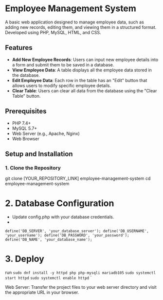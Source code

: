# Employee Management System

A basic web application designed to manage employee data, such as adding new records, editing them, and viewing them in a structured format. Developed using PHP, MySQL, HTML, and CSS.

## Features

- **Add New Employee Records**: Users can input new employee details into a form and submit them to be saved in a database.
- **View Employee Data**: A table displays all the employee data stored in the database.
- **Edit Employee Data**: Each row in the table has an "Edit" button that allows users to modify specific employee details.
- **Clear Table**: Users can clear all data from the database using the "Clear Table" button.

## Prerequisites

- PHP 7.4+
- MySQL 5.7+
- Web Server (e.g., Apache, Nginx)
- Web Browser

## Setup and Installation

### 1. Clone the Repository


git clone [YOUR_REPOSITORY_LINK] employee-management-system
cd employee-management-system


# 2. Database Configuration

- Update config.php with your database credentials.
- 
`define('DB_SERVER', 'your_database_server');
define('DB_USERNAME', 'your_username');
define('DB_PASSWORD', 'your_password');
define('DB_NAME', 'your_database_name');`

# 3. Deploy
run 
`sudo dnf install -y httpd php php-mysqli mariadb105`
`sudo systemctl start httpd`
`sudo systemctl enable httpd`
`

Web Server: Transfer the project files to your web server directory and visit the appropriate URL in your browser.
